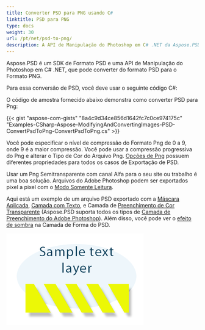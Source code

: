 ```yaml
---
title: Converter PSD para PNG usando C#
linktitle: PSD para PNG
type: docs
weight: 30
url: /pt/net/psd-to-png/
description: A API de Manipulação do Photoshop em C# .NET da Aspose.PSD pode converter do formato PSD para o formato PNG com o código fornecido neste artigo.
---
```


Aspose.PSD é um SDK de Formato PSD e uma API de Manipulação do Photoshop em C# .NET, que pode converter do formato PSD para o Formato PNG.

Para essa conversão de PSD, você deve usar o seguinte código C#:

O código de amostra fornecido abaixo demonstra como converter PSD para Png:

{{< gist "aspose-com-gists" "8a4c9d34ce856d1642fc7c0ce974175c" "Examples-CSharp-Aspose-ModifyingAndConvertingImages-PSD-ConvertPsdToPng-ConvertPsdToPng.cs" >}}

Você pode especificar o nível de compressão do Formato Png de 0 a 9, onde 9 é a maior compressão. Você pode usar a compressão progressiva do Png e alterar o Tipo de Cor do Arquivo Png. [Opções de Png](https://reference.aspose.com/psd/net/aspose.psd.imageoptions/pngoptions) possuem diferentes propriedades para todos os casos de Exportação de PSD.

Usar um Png Semitransparente com canal Alfa para o seu site ou trabalho é uma boa solução. Arquivos do Adobe Photoshop podem ser exportados pixel a pixel com o [Modo Somente Leitura](https://reference.aspose.com/psd/net/aspose.psd.imageloadoptions/psdloadoptions/properties/readonlymode).

Aqui está um exemplo de um arquivo PSD exportado com a [Máscara Aplicada](https://docs.aspose.com/display/psdjava/Apply+Masking), [Camada com Texto](https://reference.aspose.com/psd/net/aspose.psd.fileformats.psd.layers/textlayer), e Camada de [Preenchimento de Cor Transparente](https://reference.aspose.com/psd/net/aspose.psd.fileformats.psd.layers.filllayers/filllayer) (Aspose.PSD suporta todos os tipos de [Camada de Preenchimento do Adobe Photoshop](https://docs.aspose.com/display/psdjava/Support+of+Fill+Layers)). Além disso, você pode ver o [efeito de sombra](/pt/psd/net/shadow-effects-in-psd-file/) na Camada de Forma do PSD.

![todo:image_alt_text](psd-to-png_1.png)

